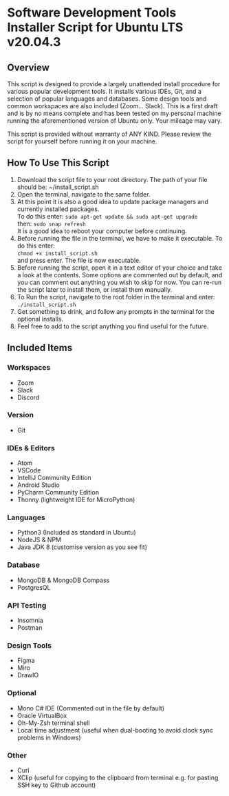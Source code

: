 # Software Development Tools Installer Script for Ubuntu LTS v20.04.3

## Overview

This script is designed to provide a largely unattended install procedure for various popular development tools. It installs various IDEs, Git, and a selection of popular languages and databases. Some design tools and common workspaces are also included (Zoom... Slack). This is a first draft and is by no means complete and has been tested on my personal machine running the aforementioned version of Ubuntu only. Your mileage may vary.

This script is provided without warranty of ANY KIND. Please review the script for yourself before running it on your machine.

## How To Use This Script

1. Download the script file to your root directory. The path of your file should be: ~/install_script.sh
2. Open the terminal, navigate to the same folder.  
3. At this point it is also a good idea to update package managers and currently installed packages.  
   To do this enter:
   `sudo apt-get update && sudo apt-get upgrade`  
   then: `sudo snap refresh`  
   It is a good idea to reboot your computer before continuing.  
4. Before running the file in the terminal, we have to make it executable. To do this enter:  
`chmod +x install_script.sh`  
and press enter. The file is now executable.  
5. Before running the script, open it in a text editor of your choice and take a look at the contents. Some options are commented out by default, and you can comment out anything you wish to skip for now. You can re-run the script later to install them, or install them manually. 
6. To Run the script, navigate to the root folder in the terminal and enter:  
`./install_script.sh` 
7. Get something to drink, and follow any prompts in the terminal for the optional installs.  
8. Feel free to add to the script anything you find useful for the future.  

## Included Items

### Workspaces

- Zoom
- Slack
- Discord

### Version

- Git

### IDEs & Editors

- Atom
- VSCode
- IntelliJ Community Edition
- Android Studio
- PyCharm Community Edition
- Thonny (lightweight IDE for MicroPython)

### Languages

- Python3 (Included as standard in Ubuntu)
- NodeJS & NPM
- Java JDK 8 (customise version as you see fit)

### Database

- MongoDB & MongoDB Compass
- PostgresQL

### API Testing

- Insomnia
- Postman

### Design Tools

- Figma
- Miro
- DrawIO

### Optional

- Mono C# IDE (Commented out in the file by default)
- Oracle VirtualBox
- Oh-My-Zsh terminal shell
- Local time adjustment (useful when dual-booting to avoid clock sync problems in Windows)

### Other

- Curl
- XClip (useful for copying to the clipboard from terminal e.g. for pasting SSH key to Github account)
